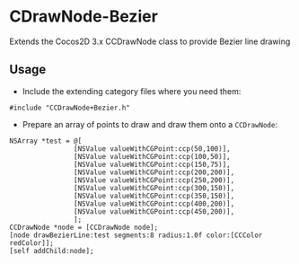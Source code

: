 # CDrawNode-Bezier
Extends the Cocos2D 3.x CCDrawNode class to provide Bezier line drawing


## Usage
* Include the extending category files where you need them:
```
#include "CCDrawNode+Bezier.h"
```
* Prepare an array of points to draw and draw them onto a `CCDrawNode`:
```
NSArray *test = @[
                [NSValue valueWithCGPoint:ccp(50,100)],
                [NSValue valueWithCGPoint:ccp(100,50)],
                [NSValue valueWithCGPoint:ccp(150,75)],
                [NSValue valueWithCGPoint:ccp(200,200)],
                [NSValue valueWithCGPoint:ccp(250,200)],
                [NSValue valueWithCGPoint:ccp(300,150)],
                [NSValue valueWithCGPoint:ccp(350,150)],
                [NSValue valueWithCGPoint:ccp(400,200)],
                [NSValue valueWithCGPoint:ccp(450,200)],
                ];
CCDrawNode *node = [CCDrawNode node];
[node drawBezierLine:test segments:8 radius:1.0f color:[CCColor redColor]];
[self addChild:node];
```


